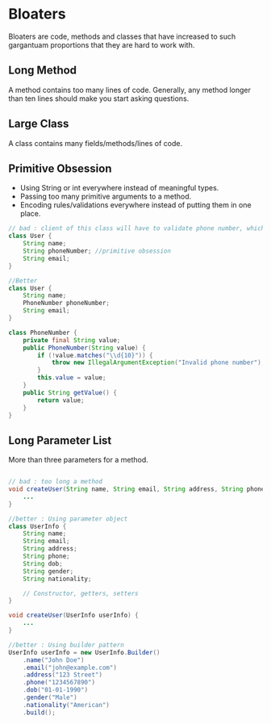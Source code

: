 # Bloaters

Bloaters are code, methods and classes that have increased to such gargantuam proportions that they are hard to work
with.

## Long Method

A method contains too many lines of code. Generally, any method longer than ten lines should make you start asking 
questions.

## Large Class

A class contains many fields/methods/lines of code.

## Primitive Obsession

-  Using String or int everywhere instead of meaningful types.
-  Passing too many primitive arguments to a method.
-  Encoding rules/validations everywhere instead of putting them in one place.

```java
// bad : client of this class will have to validate phone number, which is bad.
class User {
    String name;
    String phoneNumber; //primitive obsession
    String email;
}

//Better
class User {
    String name;
    PhoneNumber phoneNumber;
    String email;
}

class PhoneNumber {
    private final String value;
    public PhoneNumber(String value) {
        if (!value.matches("\\d{10}")) {
            throw new IllegalArgumentException("Invalid phone number");
        }
        this.value = value;
    }    
    public String getValue() {
        return value;
    }
}

```
## Long Parameter List

More than three parameters for a method.

```java

// bad : too long a method
void createUser(String name, String email, String address, String phone, String dob, String gender, String nationality) { 
    ...
}

//better : Using parameter object
class UserInfo {
    String name;
    String email;
    String address;
    String phone;
    String dob;
    String gender;
    String nationality;

    // Constructor, getters, setters
}

void createUser(UserInfo userInfo) {
    ...
}

//better : Using builder pattern
UserInfo userInfo = new UserInfo.Builder()
    .name("John Doe")
    .email("john@example.com")
    .address("123 Street")
    .phone("1234567890")
    .dob("01-01-1990")
    .gender("Male")
    .nationality("American")
    .build();
```
